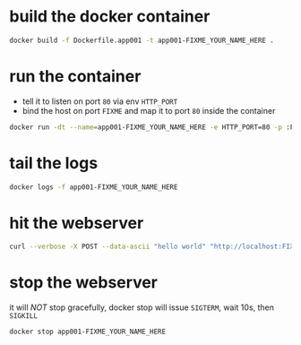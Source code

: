 # build the docker container

```bash
docker build -f Dockerfile.app001 -t app001-FIXME_YOUR_NAME_HERE .
```

# run the container

* tell it to listen on port `80` via env `HTTP_PORT`
* bind the host on port `FIXME` and map it to port `80` inside the container

```bash
docker run -dt --name=app001-FIXME_YOUR_NAME_HERE -e HTTP_PORT=80 -p :FIXME:80 app001-FIXME_YOUR_NAME_HERE
```

# tail the logs

```bash
docker logs -f app001-FIXME_YOUR_NAME_HERE
```

# hit the webserver

```bash
curl --verbose -X POST --data-ascii "hello world" "http://localhost:FIXME/some/path"
```

# stop the webserver

it will *NOT* stop gracefully, docker stop will issue `SIGTERM`, wait 10s, then `SIGKILL`

```bash
docker stop app001-FIXME_YOUR_NAME_HERE
```